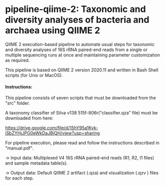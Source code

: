 # pipeline-qiime-2: Taxonomic and diversity analyses of bacteria and archaea using QIIME 2

QIIME 2 execution-based pipeline to automate usual steps for taxonomic and diversity analyses of 16S rRNA paired-end reads from a single or multiple sequencing runs at once and maintaining parameter customization as required.

This pipeline is based on QIIME 2 version 2020.11 and written in Bash Shell scripts (for Unix or MacOS).

#### Instructions:

This pipeline consists of seven scripts that must be downloaded from the "src" folder.

A taxonomy classifier of Silva v138 515f-806r("classifier.qza" file) must be downloaded from here:

https://drive.google.com/file/d/15hY95a1Kyk-iSbZYHjJPG0eWkDaJBjQH/view?usp=sharing

For pipeline execution, please read and follow the instructions described in "manual.pdf".



-> Input data: Multiplexed V4 16S rRNA paired-end reads (R1, R2, I1 files) and sample metadata table(s).

-> Output data: Default QIIME 2 artifact (.qza) and visualization (.qzv ) files for each step.
